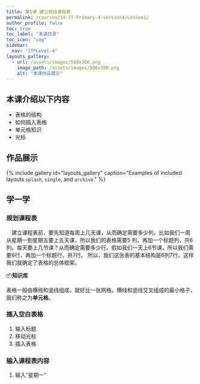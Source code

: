 ```yaml
---
title: 第1课 建立班级课程表
permalink: /courses/14-IT-Primary-4-version4/Lesson1/
author_profile: false
toc: true
toc_label: "本课目录"
toc_icon: "cog"
sidebar:
  nav: "ITPLevel-4"
layouts_gallery:
  - url: /assets/images/500x300.png
    image_path: /assets/images/500x300.png
    alt: "本课作品展示"
---
```

## 本课介绍以下内容
- 表格的结构
- 如何插入表格
- 单元格知识
- 光标
## 作品展示
{% include gallery id="layouts_gallery" caption="Examples of included layouts `splash`, `single`, and `archive`." %}
## 学一学
### 规划课程表
`  `建立课程表前，要先知道每周上几天课，从而确定需要多少列。比如我们一周从星期一到星期五要上五天课，所以我们的表格需要5
列，再加一个标题列，共6列。每天要上几节课？从而确定需要多少行。假如我们一天上6节课，所以我们需要6行，再加一个标题行，共7行。
所以，我们这张表的基本结构是6列7行。这样我们就确定了表格的总体框架。

:package:**知识库**

  表格一般由横线和竖线组成，就好比一张网格。横线和竖线交叉组成的最小格子，我们称之为**单元格**。
  
### 插入空白表格
1. 输入标题
2. 移动光标
3. 插入表格

### 输入课程表内容
1. 输入“星期一”

